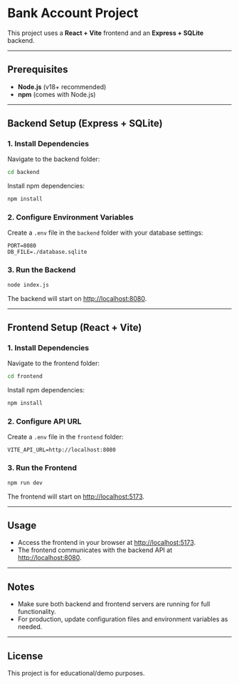 # Bank Account Project

This project uses a **React + Vite** frontend and an **Express + SQLite** backend.

---

## Prerequisites

- **Node.js** (v18+ recommended)
- **npm** (comes with Node.js)

---

## Backend Setup (Express + SQLite)

### 1. Install Dependencies

Navigate to the backend folder:

```sh
cd backend
```

Install npm dependencies:

```sh
npm install
```

### 2. Configure Environment Variables

Create a `.env` file in the `backend` folder with your database settings:

```properties
PORT=8080
DB_FILE=./database.sqlite
```

### 3. Run the Backend

```sh
node index.js
```

The backend will start on [http://localhost:8080](http://localhost:8080).

---

## Frontend Setup (React + Vite)

### 1. Install Dependencies

Navigate to the frontend folder:

```sh
cd frontend
```

Install npm dependencies:

```sh
npm install
```

### 2. Configure API URL

Create a `.env` file in the `frontend` folder:

```
VITE_API_URL=http://localhost:8080
```

### 3. Run the Frontend

```sh
npm run dev
```

The frontend will start on [http://localhost:5173](http://localhost:5173).

---

## Usage

- Access the frontend in your browser at [http://localhost:5173](http://localhost:5173).
- The frontend communicates with the backend API at [http://localhost:8080](http://localhost:8080).

---

## Notes

- Make sure both backend and frontend servers are running for full functionality.
- For production, update configuration files and environment variables as needed.

---

## License

This project is for educational/demo purposes.